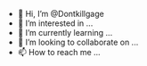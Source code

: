 - 👋 Hi, I’m @Dontkillgage
- 👀 I’m interested in ...
- 🌱 I’m currently learning ...
- 💞️ I’m looking to collaborate on ...
- 📫 How to reach me ...

<!---
Dontkillgage/Dontkillgage is a ✨ special ✨ repository because its `README.md` (this file) appears on your GitHub profile.
You can click the Preview link to take a look at your changes.
--->
